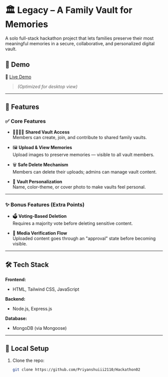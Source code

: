 # 🏛️ Legacy – A Family Vault for Memories

A solo full-stack hackathon project that lets families preserve their most meaningful memories in a secure, collaborative, and personalized digital vault.

## 📸 Demo

🔗 [Live Demo](https://priyanshuiii2110.github.io/Hackathon02/)

> *(Optimized for desktop view)*

---

## 🚀 Features

### ✅ Core Features
- 👨‍👩‍👧‍👦 **Shared Vault Access**  
  Members can create, join, and contribute to shared family vaults.

- 🖼️ **Upload & View Memories**  
  Upload images to preserve memories — visible to all vault members.

- 🗑️ **Safe Delete Mechanism**  
  Members can delete their uploads; admins can manage vault content.

- 🎨 **Vault Personalization**  
  Name, color-theme, or cover photo to make vaults feel personal.

---

### ✨ Bonus Features (Extra Points)
- 🗳️ **Voting-Based Deletion**  
  Requires a majority vote before deleting sensitive content.

- 🔐 **Media Verification Flow**  
  Uploaded content goes through an "approval" state before becoming visible.

---

## 🛠️ Tech Stack

**Frontend:**
- HTML, Tailwind CSS, JavaScript

**Backend:**
- Node.js, Express.js

**Database:**
- MongoDB (via Mongoose)

---

## 🧪 Local Setup

1. Clone the repo:
   ```bash
   git clone https://github.com/Priyanshuiii2110/Hackathon02
